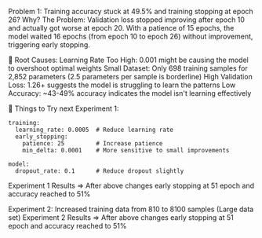 Problem 1: Training accuracy stuck at 49.5% and training stopping at epoch 26? Why?
 The Problem:
Validation loss stopped improving after epoch 10 and actually got worse at epoch 20. With a patience of 15 epochs, the model waited 16 epochs (from epoch 10 to epoch 26) without improvement, triggering early stopping.

🚨 Root Causes:
Learning Rate Too High: 0.001 might be causing the model to overshoot optimal weights
Small Dataset: Only 698 training samples for 2,852 parameters (2.5 parameters per sample is borderline)
High Validation Loss: 1.26+ suggests the model is struggling to learn the patterns
Low Accuracy: ~43-49% accuracy indicates the model isn't learning effectively

🎯 Things to Try next
Experiment 1:
```
training:
  learning_rate: 0.0005  # Reduce learning rate
  early_stopping:
    patience: 25         # Increase patience
    min_delta: 0.0001    # More sensitive to small improvements

model:
  dropout_rate: 0.1      # Reduce dropout slightly
```

Experiment 1 Results => After above changes early stopping at 51 epoch and accuracy reached to 51%

Experiment 2: Increased training data from 810 to 8100 samples (Large data set)
Experiment 2 Results => After above changes early stopping at 51 epoch and accuracy reached to 51%